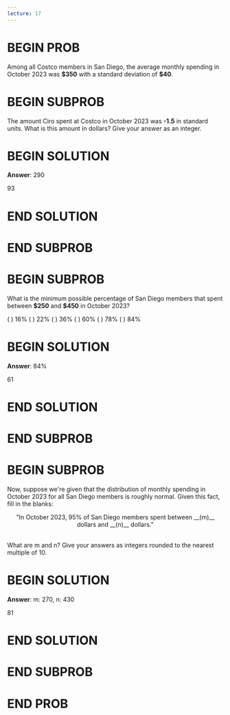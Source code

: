 ```yaml
---
lecture: 17
---
```


# BEGIN PROB

Among all Costco members in San Diego, the average monthly spending in
October 2023 was **\$350** with a standard deviation of **\$40**.

# BEGIN SUBPROB

The amount Ciro spent at Costco in October 2023 was **-1.5** in standard
units. What is this amount in dollars? Give your answer as an integer.

# BEGIN SOLUTION

**Answer**: 290

<average>93</average>

# END SOLUTION

# END SUBPROB

# BEGIN SUBPROB

What is the minimum possible percentage of San Diego members that spent
between **\$250** and **\$450** in October 2023?

( ) 16% 
( ) 22% 
( ) 36% 
( ) 60% 
( ) 78% 
( ) 84%

# BEGIN SOLUTION

**Answer**: 84%

<average>61</average>

# END SOLUTION

# END SUBPROB

# BEGIN SUBPROB

Now, suppose we're given that the distribution of monthly spending in
October 2023 for all San Diego members is roughly normal. Given this
fact, fill in the blanks:

<center>
"In October 2023, 95% of San Diego members spent
between __(m)__ dollars and __(n)__ dollars."
</center>

<br>

What are m and n? Give your answers as integers rounded to the nearest multiple of 10.

# BEGIN SOLUTION

**Answer**: m: 270, n: 430

<average>81</average>

# END SOLUTION

# END SUBPROB

# END PROB